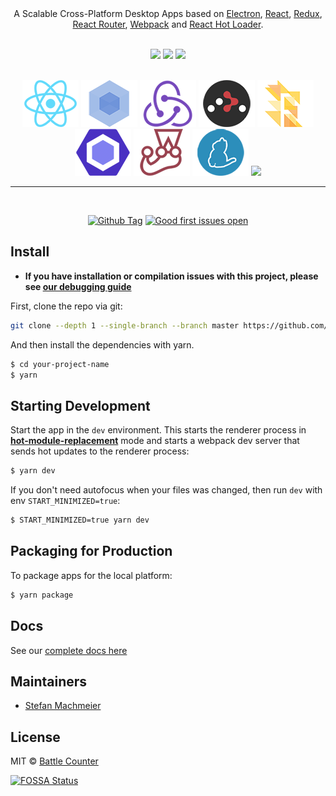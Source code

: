 <div align="center">
<br>

</div>

<br>

<p align="center">
A Scalable Cross-Platform Desktop Apps based on  <a href="http://electron.atom.io/">Electron</a>, <a href="https://facebook.github.io/react/">React</a>, <a href="https://github.com/reactjs/redux">Redux</a>, <a href="https://github.com/reactjs/react-router">React Router</a>, <a href="http://webpack.github.io/docs/">Webpack</a> and <a href="https://github.com/gaearon/react-hot-loader">React Hot Loader</a>.
</p>

<div align="center">
<br>
<img src="https://forthebadge.com/images/badges/built-with-love.svg" />
<img src="https://forthebadge.com/images/badges/made-with-javascript.svg" />
<img src="https://forthebadge.com/images/badges/for-you.svg" />
</div>

<br>

<div align="center">

<a href="https://facebook.github.io/react/"><img src="./internals/img/react-padded-90.png" /></a>
<a href="https://webpack.github.io/"><img src="./internals/img/webpack-padded-90.png" /></a>
<a href="http://redux.js.org/"><img src="./internals/img/redux-padded-90.png" /></a>
<a href="https://github.com/ReactTraining/react-router"><img src="./internals/img/react-router-padded-90.png" /></a>
<a href="https://flowtype.org/"><img src="./internals/img/flow-padded-90.png" /></a>
<a href="http://eslint.org/"><img src="./internals/img/eslint-padded-90.png" /></a>
<a href="https://facebook.github.io/jest/"><img src="./internals/img/jest-padded-90.png" /></a>
<a href="https://yarnpkg.com/"><img src="./internals/img/yarn-padded-90.png" /></a>
<a href="https://app.fossa.io/projects/git%2Bgithub.com%2FstefanDeveloper%2Fbattle-counter?ref=badge_shield" alt="FOSSA Status"><img src="https://app.fossa.io/api/projects/git%2Bgithub.com%2FstefanDeveloper%2Fbattle-counter.svg?type=shield"/></a>

</div>

<hr>
<br>

<div align="center">

[![Github Tag][github-tag-image]][github-tag-url]
[![Good first issues open][good-first-issue-image]][good-first-issue-url]

</div>

## Install

- **If you have installation or compilation issues with this project, please see [our debugging guide](https://github.com/stefanDeveloper/battle-counter/issues/400)**

First, clone the repo via git:

```bash
git clone --depth 1 --single-branch --branch master https://github.com/stefanDeveloper/battle-counter.git your-project-name
```

And then install the dependencies with yarn.

```bash
$ cd your-project-name
$ yarn
```

## Starting Development

Start the app in the `dev` environment. This starts the renderer process in [**hot-module-replacement**](https://webpack.js.org/guides/hmr-react/) mode and starts a webpack dev server that sends hot updates to the renderer process:

```bash
$ yarn dev
```

If you don't need autofocus when your files was changed, then run `dev` with env `START_MINIMIZED=true`:

```bash
$ START_MINIMIZED=true yarn dev
```

## Packaging for Production

To package apps for the local platform:

```bash
$ yarn package
```

## Docs

See our [complete docs here](https://github.com/stefanDeveloper/battle-counter/wiki)

## Maintainers

- [Stefan Machmeier](https://github.com/stefanDeveloper)

## License

MIT © [Battle Counter](https://github.com/stefanDeveloper/battle-counter)

[github-tag-image]: https://img.shields.io/github/tag/stefanDeveloper/battle-counter.svg?label=version
[github-tag-url]: https://github.com/stefanDeveloper/battle-counter/releases/latest
[good-first-issue-image]: https://img.shields.io/github/issues/stefanDeveloper/battle-counter/good%20first%20issue.svg?label=good%20first%20issues
[good-first-issue-url]: https://github.com/stefanDeveloper/battle-counter/issues?q=is%3Aopen+is%3Aissue+label%3A"good+first+issue"


[![FOSSA Status](https://app.fossa.io/api/projects/git%2Bgithub.com%2FstefanDeveloper%2Fbattle-counter.svg?type=large)](https://app.fossa.io/projects/git%2Bgithub.com%2FstefanDeveloper%2Fbattle-counter?ref=badge_large)